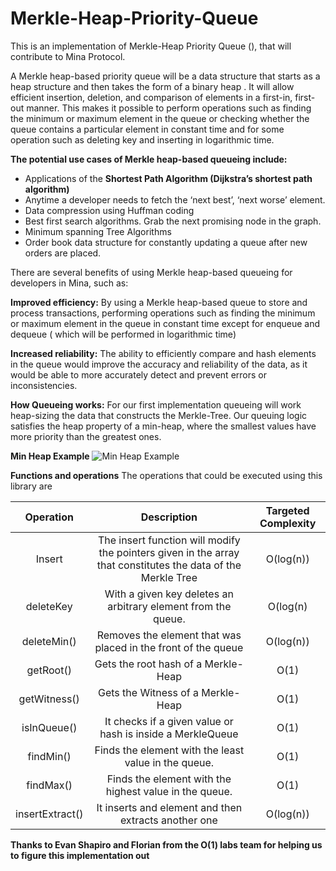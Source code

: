 # Merkle-Heap-Priority-Queue
This is an implementation of Merkle-Heap Priority Queue (), that will contribute to Mina Protocol.

A Merkle heap-based priority queue will be a data structure that starts as a heap structure and then takes the form of a binary heap . It will allow efficient insertion, deletion, and comparison of elements in a first-in, first-out manner. This makes it possible to perform operations such as finding the minimum or maximum element in the queue or checking whether the queue contains a particular element in constant time and for some operation such as deleting key and inserting in logarithmic time.

**The potential use cases of Merkle heap-based queueing include:**

- Applications of the **Shortest Path Algorithm (Dijkstra’s shortest path algorithm)**
- Anytime a developer needs to fetch the ‘next best’, ‘next worse’ element.
- Data compression using Huffman coding
- Best first search algorithms. Grab the next promising node in the graph.
- Minimum spanning Tree Algorithms
- Order book data structure for constantly updating a queue after new orders are placed.

There are several benefits of using Merkle heap-based queueing for developers in Mina, such as:

**Improved efficiency:** By using a Merkle heap-based queue to store and process transactions,  performing operations such as finding the minimum or maximum element in the queue in constant time except for enqueue and dequeue ( which will be performed in logarithmic time)

**Increased reliability:** The ability to efficiently compare and hash elements in the queue would improve the accuracy and reliability of the data, as it would be able to more accurately detect and prevent errors or inconsistencies. 

**How Queueing works:** For our first implementation queueing will work heap-sizing the data that constructs the Merkle-Tree. Our queuing logic satisfies the heap property of a min-heap, where the smallest values have more priority than the greatest ones. 

**Min Heap Example**
![Min Heap Example](https://cdn.codegym.cc/images/article/d23087ba-4f7e-4c70-9291-801e2ea4cf80/512.jpeg
 "a title")

**Functions and operations** 
The operations that could be executed using this library are

| Operation | Description | Targeted Complexity  
| :---:   | :---: | :---:
| Insert | The insert function will modify the pointers given in the array that constitutes the data of the Merkle Tree | O(log(n))
| deleteKey | With a given key deletes an arbitrary element from the queue.   | O(log(n)
| deleteMin() |Removes the element that was placed in the front of the queue | O(log(n))
| getRoot() | Gets the root hash  of a Merkle-Heap  | O(1)
| getWitness() |Gets the Witness of a Merkle-Heap   | O(1)
| isInQueue() |It checks if a given value or hash is inside a MerkleQueue  | O(1)
| findMin() |Finds the element with the least value in the queue. | O(1)
| findMax() |Finds the element with the highest value in the queue. | O(1)
| insertExtract() |It inserts and element and then extracts another one  | O(log(n))|

**Thanks to Evan Shapiro and Florian from the O(1) labs team for helping us to figure this implementation out** 
